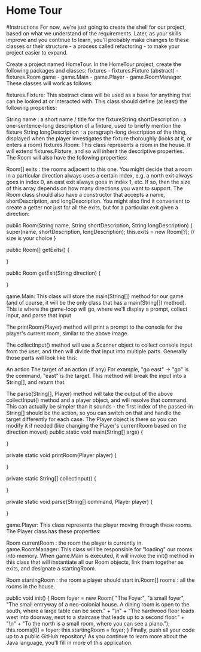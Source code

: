 # Home Tour

#Instructions
For now, we're just going to create the shell for our project, based on what we understand of the requirements. Later, as your skills improve and you continue to learn, you'll probably make changes to these classes or their structure - a process called refactoring - to make your project easier to expand.

Create a project named HomeTour. In the HomeTour project, create the following packages and classes: fixtures - fixtures.Fixture (abstract) - fixtures.Room game - game.Main - game.Player - game.RoomManager These classes will work as follows:

fixtures.Fixture: This abstract class will be used as a base for anything that can be looked at or interacted with. This class should define (at least) the following properties:

String name : a short name / title for the fixtureString
shortDescription : a one-sentence-long description of a fixture, used to briefly mention the fixture
String longDescription : a paragraph-long description of the thing, displayed when the player investigates the fixture thoroughly (looks at it, or enters a room)
fixtures.Room: This class represents a room in the house. It will extend fixtures.Fixture, and so will inherit the descriptive properties. The Room will also have the following properties:

Room[] exits : the rooms adjacent to this one. You might decide that a room in a particular direction always uses a certain index, e.g. a north exit always goes in index 0, an east exit always goes in index 1, etc. If so, then the size of this array depends on how many directions you want to support.
The Room class should also have a constructor that accepts a name, shortDescription, and longDescription. You might also find it convenient to create a getter not just for all the exits, but for a particular exit given a direction:

public Room(String name, String shortDescription, String longDescription) {
	super(name, shortDescription, longDescription);
	this.exits = new Room[?]; // size is your choice
}
	
public Room[] getExits() {
	
}
	
public Room getExit(String direction) {
	
}
 
game.Main: This class will store the main(String[]) method for our game (and of course, it will be the only class that has a main(String[]) method). This is where the game-loop will go, where we'll display a prompt, collect input, and parse that input

The printRoom(Player) method will print a prompt to the console for the player's current room, similar to the above image.

The collectInput() method will use a Scanner object to collect console input from the user, and then will divide that input into multiple parts. Generally those parts will look like this:

An action
The target of an action (if any)
For example, "go east" -> "go" is the command, "east" is the target. This method will break the input into a String[], and return that.

The parse(String[], Player) method will take the output of the above collectInput() method and a player object, and will resolve that command. This can actually be simpler than it sounds - the first index of the passed-in String[] should be the action, so you can switch on that and handle the target differently for each case. The Player object is there so you can modify it if needed (like changing the Player's currentRoom based on the direction moved)
public static void main(String[] args) {

}
	
private static void printRoom(Player player) {

}

private static String[] collectInput() {

}
	
private static void parse(String[] command, Player player) {

}
 
game.Player: This class represents the player moving through these rooms. The Player class has these properties:

Room currentRoom : the room the player is currently in.
game.RoomManager: This class will be responsible for "loading" our rooms into memory. When game.Main is executed, it will invoke the init() method in this class that will instantiate all our Room objects, link them together as exits, and designate a startingRoom.

Room startingRoom : the room a player should start in.Room[] rooms : all the rooms in the house.

public void init() {
    Room foyer = new Room(
		"The Foyer",
		"a small foyer",
		"The small entryway of a neo-colonial house. A dining room is open to the south, where a large table can be seen." + "\n"
		+ "The hardwood floor leads west into doorway, next to a staircase that leads up to a second floor." + "\n"
		+ "To the north is a small room, where you can see a piano.");
		this.rooms[0] = foyer;
        this.startingRoom = foyer;
}
Finally, push all your code up to a public GitHub repository! As you continue to learn more about the Java language, you'll fill in more of this application.
